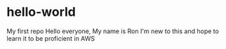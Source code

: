 # hello-world
My first repo
Hello everyone, My name is Ron
I'm new to this and hope to learn it to be proficient in AWS
